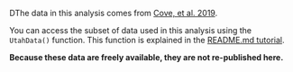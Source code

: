 DThe data in this analysis comes from [Cove, et al. 2019](https://esajournals.onlinelibrary.wiley.com/doi/full/10.1002/ecy.3353). 

You can access the subset of data used in this analysis using the `UtahData()` function. This function is explained in the [README.md tutorial](https://github.com/Dan-Herrera/Estimating_Activity_Curves/blob/main/README.md). 

**Because these data are freely available, they are not re-published here.**
